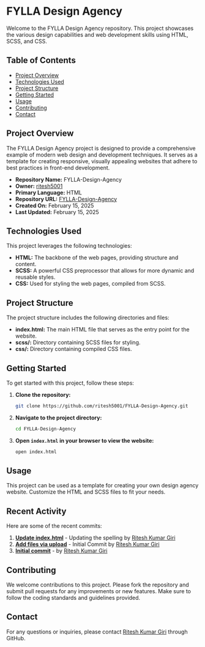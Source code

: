 # FYLLA Design Agency

Welcome to the FYLLA Design Agency repository. This project showcases the various design capabilities and web development skills using HTML, SCSS, and CSS.

## Table of Contents

- [Project Overview](#project-overview)
- [Technologies Used](#technologies-used)
- [Project Structure](#project-structure)
- [Getting Started](#getting-started)
- [Usage](#usage)
- [Contributing](#contributing)
- [Contact](#contact)

## Project Overview

The FYLLA Design Agency project is designed to provide a comprehensive example of modern web design and development techniques. It serves as a template for creating responsive, visually appealing websites that adhere to best practices in front-end development.

- **Repository Name:** FYLLA-Design-Agency
- **Owner:** [ritesh5001](https://github.com/ritesh5001)
- **Primary Language:** HTML
- **Repository URL:** [FYLLA-Design-Agency](https://github.com/ritesh5001/FYLLA-Design-Agency)
- **Created On:** February 15, 2025
- **Last Updated:** February 15, 2025

## Technologies Used

This project leverages the following technologies:

- **HTML:** The backbone of the web pages, providing structure and content.
- **SCSS:** A powerful CSS preprocessor that allows for more dynamic and reusable styles.
- **CSS:** Used for styling the web pages, compiled from SCSS.

## Project Structure

The project structure includes the following directories and files:

- **index.html:** The main HTML file that serves as the entry point for the website.
- **scss/:** Directory containing SCSS files for styling.
- **css/:** Directory containing compiled CSS files.

## Getting Started

To get started with this project, follow these steps:

1. **Clone the repository:**
   ```bash
   git clone https://github.com/ritesh5001/FYLLA-Design-Agency.git
   ```

2. **Navigate to the project directory:**
   ```bash
   cd FYLLA-Design-Agency
   ```

3. **Open `index.html` in your browser to view the website:**
   ```bash
   open index.html
   ```

## Usage

This project can be used as a template for creating your own design agency website. Customize the HTML and SCSS files to fit your needs.

## Recent Activity

Here are some of the recent commits:

1. **[Update index.html](https://github.com/ritesh5001/FYLLA-Design-Agency/commit/acf0644d70decb560a42aa46c8d8b9717c442540)** - Updating the spelling by [Ritesh Kumar Giri](https://github.com/ritesh5001)
2. **[Add files via upload](https://github.com/ritesh5001/FYLLA-Design-Agency/commit/f82417ae2e4b7ff3f3eed3084ed67c9d26441318)** - Initial Commit by [Ritesh Kumar Giri](https://github.com/ritesh5001)
3. **[Initial commit](https://github.com/ritesh5001/FYLLA-Design-Agency/commit/6ca1109fcd222803ad9f18432838714f5d87a982)** - by [Ritesh Kumar Giri](https://github.com/ritesh5001)

## Contributing

We welcome contributions to this project. Please fork the repository and submit pull requests for any improvements or new features. Make sure to follow the coding standards and guidelines provided.

## Contact

For any questions or inquiries, please contact [Ritesh Kumar Giri](https://github.com/ritesh5001) through GitHub.
